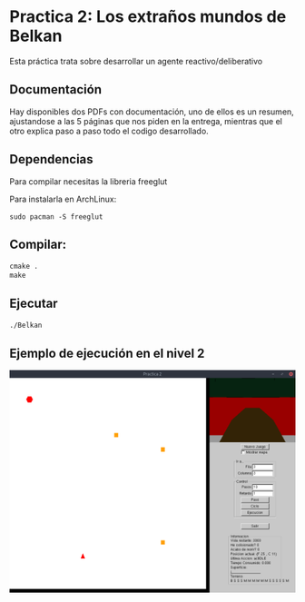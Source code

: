 # Practica 2: Los extraños mundos de Belkan

Esta práctica trata sobre desarrollar un agente reactivo/deliberativo

## Documentación

Hay disponibles dos PDFs con documentación, uno de ellos es un resumen, ajustandose a las 5 páginas que nos piden en la entrega, mientras que el otro explica paso a paso todo el codigo desarrollado.


## Dependencias

Para compilar necesitas la libreria freeglut

Para instalarla en ArchLinux:

```
sudo pacman -S freeglut
```

## Compilar:

```
cmake .
make
```

## Ejecutar

```
./Belkan
```


## Ejemplo de ejecución en el nivel 2

![](ejemplo.gif)
